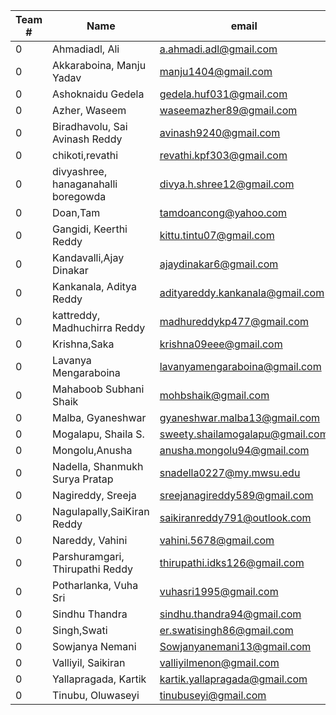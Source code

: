 Team # | Name | email
------- | ------- | -------
0 | Ahmadiadl, Ali | a.ahmadi.adl@gmail.com
0 | Akkaraboina, Manju Yadav | manju1404@gmail.com
0 | Ashoknaidu Gedela | gedela.huf031@gmail.com
0 | Azher, Waseem | waseemazher89@gmail.com
0 | Biradhavolu, Sai Avinash Reddy | avinash9240@gmail.com
0 | chikoti,revathi | revathi.kpf303@gmail.com
0 | divyashree, hanaganahalli boregowda | divya.h.shree12@gmail.com
0 | Doan,Tam | tamdoancong@yahoo.com
0 | Gangidi, Keerthi Reddy | kittu.tintu07@gmail.com
0| Kandavalli,Ajay Dinakar | ajaydinakar6@gmail.com
0 | Kankanala, Aditya Reddy | adityareddy.kankanala@gmail.com
0 | kattreddy, Madhuchirra Reddy | madhureddykp477@gmail.com
0 | Krishna,Saka | krishna09eee@gmail.com
0 | Lavanya Mengaraboina | lavanyamengaraboina@gmail.com
0 | Mahaboob Subhani Shaik | mohbshaik@gmail.com
0 | Malba, Gyaneshwar | gyaneshwar.malba13@gmail.com
0 | Mogalapu, Shaila S. | sweety.shailamogalapu@gmail.com
0 | Mongolu,Anusha | anusha.mongolu94@gmail.com
0 | Nadella, Shanmukh Surya Pratap | snadella0227@my.mwsu.edu
0 | Nagireddy, Sreeja | sreejanagireddy589@gmail.com
0 | Nagulapally,SaiKiran Reddy | saikiranreddy791@outlook.com
0 | Nareddy, Vahini | vahini.5678@gmail.com
0 | Parshuramgari, Thirupathi Reddy | thirupathi.idks126@gmail.com
0 | Potharlanka, Vuha Sri | vuhasri1995@gmail.com
0 | Sindhu Thandra | sindhu.thandra94@gmail.com
0 | Singh,Swati | er.swatisingh86@gmail.com
0 | Sowjanya Nemani | Sowjanyanemani13@gmail.com
0 | Valliyil, Saikiran | valliyilmenon@gmail.com
0 | Yallapragada, Kartik | kartik.yallapragada@gmail.com
0 | Tinubu, Oluwaseyi | tinubuseyi@gmail.com
